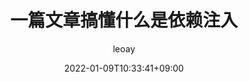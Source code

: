 ---
title: "一篇文章搞懂什么是依赖注入"
date: 2022-01-09T10:33:41+09:00
description: "Syntax highlighting test"
draft: false
hideToc: false
enableToc: true
enableTocContent: false
author: leoay
authorEmoji: 🎅
pinned: true
tags:
- golang
- interface
series:
- 
categories:
- golang
image: images/feature2/color-palette.png
---